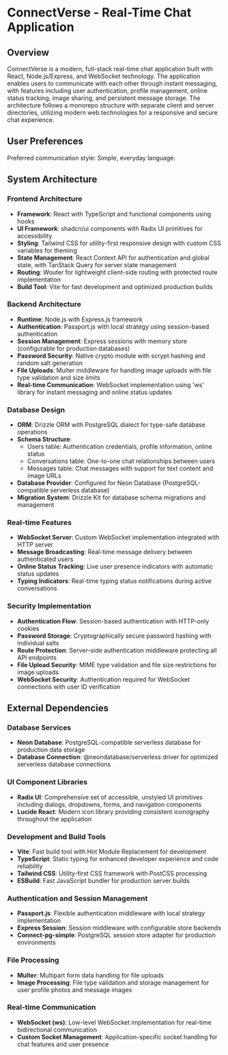 # ConnectVerse - Real-Time Chat Application

## Overview

ConnectVerse is a modern, full-stack real-time chat application built with React, Node.js/Express, and WebSocket technology. The application enables users to communicate with each other through instant messaging, with features including user authentication, profile management, online status tracking, image sharing, and persistent message storage. The architecture follows a monorepo structure with separate client and server directories, utilizing modern web technologies for a responsive and secure chat experience.

## User Preferences

Preferred communication style: Simple, everyday language.

## System Architecture

### Frontend Architecture
- **Framework**: React with TypeScript and functional components using hooks
- **UI Framework**: shadcn/ui components with Radix UI primitives for accessibility
- **Styling**: Tailwind CSS for utility-first responsive design with custom CSS variables for theming
- **State Management**: React Context API for authentication and global state, with TanStack Query for server state management
- **Routing**: Wouter for lightweight client-side routing with protected route implementation
- **Build Tool**: Vite for fast development and optimized production builds

### Backend Architecture
- **Runtime**: Node.js with Express.js framework
- **Authentication**: Passport.js with local strategy using session-based authentication
- **Session Management**: Express sessions with memory store (configurable for production databases)
- **Password Security**: Native crypto module with scrypt hashing and random salt generation
- **File Uploads**: Multer middleware for handling image uploads with file type validation and size limits
- **Real-time Communication**: WebSocket implementation using 'ws' library for instant messaging and online status updates

### Database Design
- **ORM**: Drizzle ORM with PostgreSQL dialect for type-safe database operations
- **Schema Structure**:
  - Users table: Authentication credentials, profile information, online status
  - Conversations table: One-to-one chat relationships between users
  - Messages table: Chat messages with support for text content and image URLs
- **Database Provider**: Configured for Neon Database (PostgreSQL-compatible serverless database)
- **Migration System**: Drizzle Kit for database schema migrations and management

### Real-time Features
- **WebSocket Server**: Custom WebSocket implementation integrated with HTTP server
- **Message Broadcasting**: Real-time message delivery between authenticated users
- **Online Status Tracking**: Live user presence indicators with automatic status updates
- **Typing Indicators**: Real-time typing status notifications during active conversations

### Security Implementation
- **Authentication Flow**: Session-based authentication with HTTP-only cookies
- **Password Storage**: Cryptographically secure password hashing with individual salts
- **Route Protection**: Server-side authentication middleware protecting all API endpoints
- **File Upload Security**: MIME type validation and file size restrictions for image uploads
- **WebSocket Security**: Authentication required for WebSocket connections with user ID verification

## External Dependencies

### Database Services
- **Neon Database**: PostgreSQL-compatible serverless database for production data storage
- **Database Connection**: @neondatabase/serverless driver for optimized serverless database connections

### UI Component Libraries
- **Radix UI**: Comprehensive set of accessible, unstyled UI primitives including dialogs, dropdowns, forms, and navigation components
- **Lucide React**: Modern icon library providing consistent iconography throughout the application

### Development and Build Tools
- **Vite**: Fast build tool with Hot Module Replacement for development
- **TypeScript**: Static typing for enhanced developer experience and code reliability
- **Tailwind CSS**: Utility-first CSS framework with PostCSS processing
- **ESBuild**: Fast JavaScript bundler for production server builds

### Authentication and Session Management
- **Passport.js**: Flexible authentication middleware with local strategy implementation
- **Express Session**: Session middleware with configurable store backends
- **Connect-pg-simple**: PostgreSQL session store adapter for production environments

### File Processing
- **Multer**: Multipart form data handling for file uploads
- **Image Processing**: File type validation and storage management for user profile photos and message images

### Real-time Communication
- **WebSocket (ws)**: Low-level WebSocket implementation for real-time bidirectional communication
- **Custom Socket Management**: Application-specific socket handling for chat features and user presence